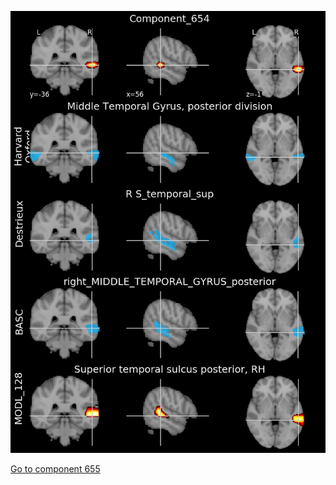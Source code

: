 


![654](preliminary/654.jpg "Component 654")

[Go to component 655](https://parietal-inria.github.io/MODL_atlas/1024/655 "Component 655")
